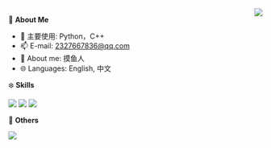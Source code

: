 <a href="#">
  <img align="right" src="https://github-readme-stats.vercel.app/api?username=Akegarasu&count_private=true&show_icons=true" />
</a>


🍓 **About Me**

- 🔭 主要使用: Python，C++
- 📫 E-mail: 2327667836@qq.com
- 👯 About me: 摸鱼人
- 🌐 Languages: English, 中文

❄️ **Skills**

![](https://img.shields.io/badge/-Python-3e74a2?style=flat-square&logo=Python&logoColor=fff)
![](https://img.shields.io/badge/-Node.js-339933?style=flat-square&logo=Node.js&logoColor=fff)
![](https://img.shields.io/badge/-Linux-000000?style=flat-square&logo=Linux&logoColor=fff)


🎄 **Others**

<img src="https://github-readme-stats.vercel.app/api/top-langs/?username=Akegarasu&layout=compact" />




